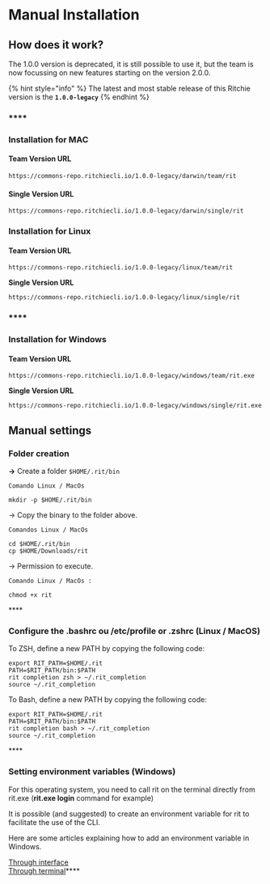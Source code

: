 # Manual Installation

## How does it work? 

The 1.0.0 version is deprecated, it is still possible to use it, but the team is now focussing on new features starting on the version 2.0.0. 

{% hint style="info" %}
The latest and most stable release of this Ritchie version is the **`1.0.0-legacy`**
{% endhint %}

### \*\*\*\*

### **Installation for MAC**

#### **Team Version URL**

```text
https://commons-repo.ritchiecli.io/1.0.0-legacy/darwin/team/rit
```

#### Single Version URL

```text
https://commons-repo.ritchiecli.io/1.0.0-legacy/darwin/single/rit
```



### **Installation for Linux**

#### **Team Version URL**

```text
https://commons-repo.ritchiecli.io/1.0.0-legacy/linux/team/rit
```

**Single Version URL**

```text
https://commons-repo.ritchiecli.io/1.0.0-legacy/linux/single/rit
```

### \*\*\*\*

### **Installation for Windows** 

#### **Team Version URL**

```text
https://commons-repo.ritchiecli.io/1.0.0-legacy/windows/team/rit.exe
```

**Single Version URL**

```text
https://commons-repo.ritchiecli.io/1.0.0-legacy/windows/single/rit.exe
```

## **Manual settings** 

### **Folder creation**

**→** Create a folder  `$HOME/.rit/bin`

```text
Comando Linux / MacOs

mkdir -p $HOME/.rit/bin
```

→ Copy the binary to the folder above.

```text
Comandos Linux / MacOs

cd $HOME/.rit/bin 
cp $HOME/Downloads/rit
```

→ Permission to execute. 

```
Comando Linux / MacOs : 

chmod +x rit
```

\*\*\*\*

### **Configure the .bashrc ou /etc/profile or .zshrc \(Linux / MacOS\)**

To ZSH, define a new PATH by copying the following code:

```text
export RIT_PATH=$HOME/.rit
PATH=$RIT_PATH/bin:$PATH
rit completion zsh > ~/.rit_completion
source ~/.rit_completion
```

To Bash, define a new PATH by copying the following code:

```text
export RIT_PATH=$HOME/.rit
PATH=$RIT_PATH/bin:$PATH
rit completion bash > ~/.rit_completion
source ~/.rit_completion
```

\*\*\*\*

### Setting environment variables \(Windows\)

For this operating system, you need to call rit on the terminal directly from rit.exe \(**rit.exe login** command for example\) 

It is possible \(and suggested\) to create an environment variable for rit to facilitate the use of the CLI. 

Here are some articles explaining how to add an environment variable in Windows.

[Through interface](https://professor-falken.com/pt/windows/como-configurar-la-ruta-y-las-variables-de-entorno-en-windows-10/)  
[Through terminal](https://devcontent.com.br/artigos/windows/o-que-sao-como-alterar-criar-excluir-variaveis-de-ambiente)\*\*\*\*



